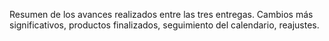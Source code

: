 Resumen	de	los	avances	realizados	entre	las tres	entregas.	Cambios	más	significativos,	productos	finalizados, seguimiento	del	calendario,	reajustes.
